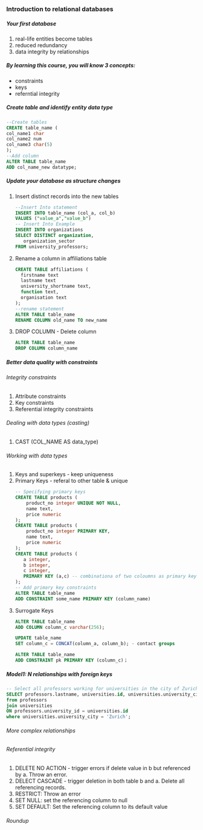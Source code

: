 ### Introduction to relational databases 
##### Your first database 
1. real-life entities become tables
1. reduced redundancy
1. data integrity by relationships
##### By learning this course, you will know 3 concepts:
  * constraints
  * keys
  * referntial integrity
##### Create table and identify entity data type
```sql
--Create tables
CREATE table_name (
col_name1 char
col_name2 num
col_name3 char(5)
);
--Add column
ALTER TABLE table_name
ADD col_name_new datatype;
```
##### Update your database as structure changes
1. Insert distinct records into the new tables
   ```sql
   --Insert Into statement
   INSERT INTO table_name (col_a, col_b)
   VALUES ("value_a","value_b")
   -- Insert Into Example
   INSERT INTO organizations
   SELECT DISTINCT organization,
      organization_sector
   FROM university_professors;
   ```
1. Rename a column in affiliations table
   ```sql
   CREATE TABLE affiliations (
     firstname text
     lastname text
     university_shortname text,
     function text,
     organisation text
   );
   --rename statement
   ALTER TABLE table_name
   RENAME COLUMN old_name TO new_name
   ```
1. DROP COLUMN - Delete column 
   ```sql
   ALTER TABLE table_name
   DROP COLUMN column_name
   ```
##### Better data quality with constraints 
###### Integrity constraints
1. Attribute constraints 
1. Key constraints
1. Referential integrity constraints 
###### Dealing with data types (casting)
1. CAST (COL_NAME AS data_type)
###### Working with data types
1. Keys and superkeys - keep uniqueness 
1. Primary Keys - referal to other table & unique
   ```sql
   -- Specifying primary keys
   CREATE TABLE products (
       product_no integer UNIQUE NOT NULL,
       name text,
       price numeric
   );
   CREATE TABLE products (
       product_no integer PRIMARY KEY,
       name text,
       price numeric
   );
   CREATE TABLE products (
      a integer,
      b integer,
      c integer,
      PRIMARY KEY (a,c) -- combinationa of two coloumns as primary key
   );
   -- Add primary key constraints 
   ALTER TABLE table_name
   ADD CONSTRAINT some_name PRIMARY KEY (column_name)
   ```
1. Surrogate Keys
   ```sql
   ALTER TABLE table_name
   ADD COLUMN column_c varchar(256);
   
   UPDATE table_name
   SET column_c = CONCAT(column_a, column_b); - contact groups 
   
   ALTER TABLE table_name
   ADD CONSTRAINT pk PRIMARY KEY (column_c)；
   ```
##### Model1: N relationships with foreign keys
```sql
-- Select all professors working for universities in the city of Zurich
SELECT professors.lastname, universities.id, universities.university_city
from professors
join universities
ON professors.university_id = universities.id
where universities.university_city = 'Zurich';
```
###### More complex relationships 
###### Referential integrity 
1. DELETE NO ACTION - trigger errors if delete value in b but referenced by a. Throw an error.
1. DELECT CASCADE - trigger deletion in both table b and a. Delete all referencing records.
1. RESTRICT: Throw an error
1. SET NULL: set the referencing column to null
1. SET DEFAULT: Set the referencing column to its default value
###### Roundup
